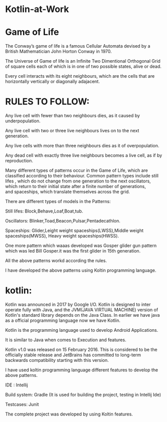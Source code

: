 # Kotlin-at-Work
# Game of Life
The Conway’s game of life is a famous Cellular Automata devised by a British Mathematician John Horton Conway in 1970.

The Universe of Game of life is an Infinite Two Dimentional Orthogonal Grid of square cells each of which is in one of two possible states, alive or dead.

Every cell interacts with its eight neighbours, which are the cells that are horizontally vertically or diagonally adajacent.

# RULES TO FOLLOW:

Any live cell with fewer  than two neighbours dies, as it caused by underpopulation.

Any live cell with two or three live neighbours lives on to the next generation.

Any live cells with more than three neighbours dies as it of overpopulation.

Any dead cell with exactly three live neighbours becomes a live cell, as if by reproduction.

Many different types of patterns occur in the Game of Life, which are classified according to their behaviour. Common pattern types include still lifes , which do not change from one generation to the next oscillators, which return to their initial state after a finite number of generations, and spaceships, which translate themselves across the grid.

There are different types of models in the Patterns:

Still lifes: Block,Behave,Loaf,Boat,tub.

Oscillators: Blinker,Toad,Beacon,Pulsar,Pentadecathlon.

Spaceships: Glider,Leight weight spaceships(LWSS),Middle weight spaceships(MWSS), Heavy weight spaceships(HWSS).

One more pattern which waaas developed was Gosper glider gun pattern which was led Bill Gosper.it was the first glider in 15th generation.

All the above patterns workd according the rules.

I have developed the above patterns using Koltin programming language.

# kotlin:

Kotlin was announced in 2017 by Google I/O. Kotlin is designed to inter operate fully with Java, and the JVM(JAVA VIRTUAL MACHINE) version of Kotlin's standard library depends on the Java Class.
In earlier we have java as a official programming language now we have Kotlin.

Kotlin is the programming language used to develop Android Applications. 

It is similar to Java when comes to Execution and features.

Kotlin v1.0 was released on 15 February 2016. This is considered to be the officially stable release and JetBrains has committed to long-term backwards compatibility starting with this version.

I have used koltin programming language different features to develop the above patterns.

IDE : Intellij

Build system: Gradle (It is used for building the project, testing in Intellij Ide)

Testcases: Junit

The complete project was developed by using Koltin features.










